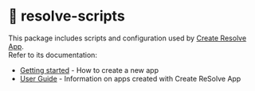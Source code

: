 # **:wrench: resolve-scripts**

This package includes scripts and configuration used by [Create Resolve App](https://github.com/reimagined/resolve/tree/master/packages/create-resolve-app).  
Refer to its documentation:

 * [Getting started](https://github.com/reimagined/resolve/tree/master/packages/create-resolve-app#getting-started) - How to create a new app
 * [User Guide](https://github.com/reimagined/resolve/tree/master/packages/create-resolve-app#user-guide) - Information on apps created with Create ReSolve App
 
